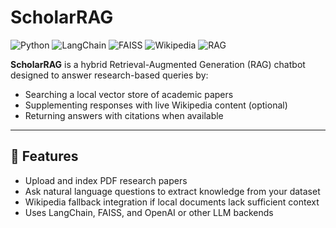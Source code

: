 # ScholarRAG

![Python](https://img.shields.io/badge/Python-3.10+-blue.svg)
![LangChain](https://img.shields.io/badge/LangChain-Framework-green)
![FAISS](https://img.shields.io/badge/FAISS-Vector_Store-orange)
![Wikipedia](https://img.shields.io/badge/Wikipedia-Integration-lightgrey)
![RAG](https://img.shields.io/badge/RAG-Enabled-purple)

**ScholarRAG** is a hybrid Retrieval-Augmented Generation (RAG) chatbot designed to answer research-based queries by:
- Searching a local vector store of academic papers
- Supplementing responses with live Wikipedia content (optional)
- Returning answers with citations when available

---

## 🎯 Features

- Upload and index PDF research papers
- Ask natural language questions to extract knowledge from your dataset
- Wikipedia fallback integration if local documents lack sufficient context
- Uses LangChain, FAISS, and OpenAI or other LLM backends
